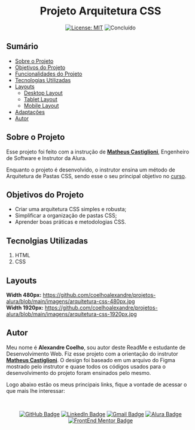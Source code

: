 
<h1 align="center"> Projeto Arquitetura CSS </h1>

<div align="center">

  <a href="https://github.com/coelhoalexandre/projeto-portfolio-alura/blob/main/LICENSE" target="_blank"><img src="https://img.shields.io/badge/License-MIT-yellow.svg" alt="License: MIT"></a> <img src="https://img.shields.io/badge/Concluído-lightgreen.svg" alt="Concluído">

</div>

## Sumário

- [Sobre o Projeto](#sobre-o-projeto)
- [Objetivos do Projeto](#objetivos-do-projeto)
- [Funcionalidades do Projeto](#funcionalidades-do-projeto)
- [Tecnologias Utilizadas](#tecnolgias-utilizadas)
- [Layouts](#layouts)
  - [Desktop Layout](#desktop-layout)
  - [Tablet Layout](#tablet-layout)
  - [Mobile Layout](#mobile-layout)
- [Adaptações](#adaptações)
- [Autor](#autor)

## Sobre o Projeto

Esse projeto foi feito com a instrução de [**Matheus Castiglioni**](https://github.com/mahenrique94), Engenheiro de Software e Instrutor da Alura.

Enquanto o projeto é desenvolvido, o instrutor ensina um método de Arquitetura de Pastas CSS, sendo esse o seu principal objetivo no [curso](https://cursos.alura.com.br/course/arquitetura-css). 

## Objetivos do Projeto

- Criar uma arquitetura CSS simples e robusta;
- Simplificar a organização de pastas CSS;
- Aprender boas práticas e metodologias CSS.

## Tecnolgias Utilizadas

1. HTML
2. CSS

## Layouts

**Width 480px:** https://github.com/coelhoalexandre/projetos-alura/blob/main/imagens/arquitetura-css-480px.jpg <br>
**Width 1920px:** https://github.com/coelhoalexandre/projetos-alura/blob/main/imagens/arquitetura-css-1920px.jpg


## Autor

Meu nome é **Alexandre Coelho**, sou autor deste ReadMe e estudante de Desenvolvimento Web. Fiz esse projeto com a orientação do instrutor [**Matheus Castiglioni**](https://github.com/mahenrique94). O design foi baseado em um arquivo do Figma mostrado pelo instrutor e quase todos os códigos usados para o desenvolvimento do projeto foram ensinados pelo mesmo.

Logo abaixo estão os meus principais links, fique a vontade de acessar o que mais lhe interessar:

<br>

<div align="center">

<a href = "https://github.com/coelhoalexandre"><img src="https://img.shields.io/badge/GitHub-%23333?style=for-the-badge&logo=github&logoColor=white" alt="GitHub Badge"></a>
<a href="https://www.linkedin.com/in/-coelhoalexandre/" target="_blank"><img src="https://img.shields.io/badge/-LinkedIn-%230077B5?style=for-the-badge&logo=linkedin&logoColor=white" alt="LinkedIn Badge"></a>
<a href = "mailto:alexandrecoelhocontato@gmail.com" target="_blank"><img src="https://img.shields.io/badge/-Gmail-critical?style=for-the-badge&logo=gmail&logoColor=white" target="_blank" alt="Gmail Badge"></a>
<a href = "https://cursos.alura.com.br/user/coelhoalexandre" target="_blank"><img src="https://img.shields.io/badge/Alura-0747a6?style=for-the-badge&logo=alura&logoColor=white" target="_blank" alt="Alura Badge"></a>
<a href = "https://www.frontendmentor.io/profile/coelhoalexandre" target="_blank"><img src="https://img.shields.io/badge/Frontend_Mentor-white?style=for-the-badge&logo=frontendmentor&logoColor=blue" alt="FrontEnd Mentor Badge">
